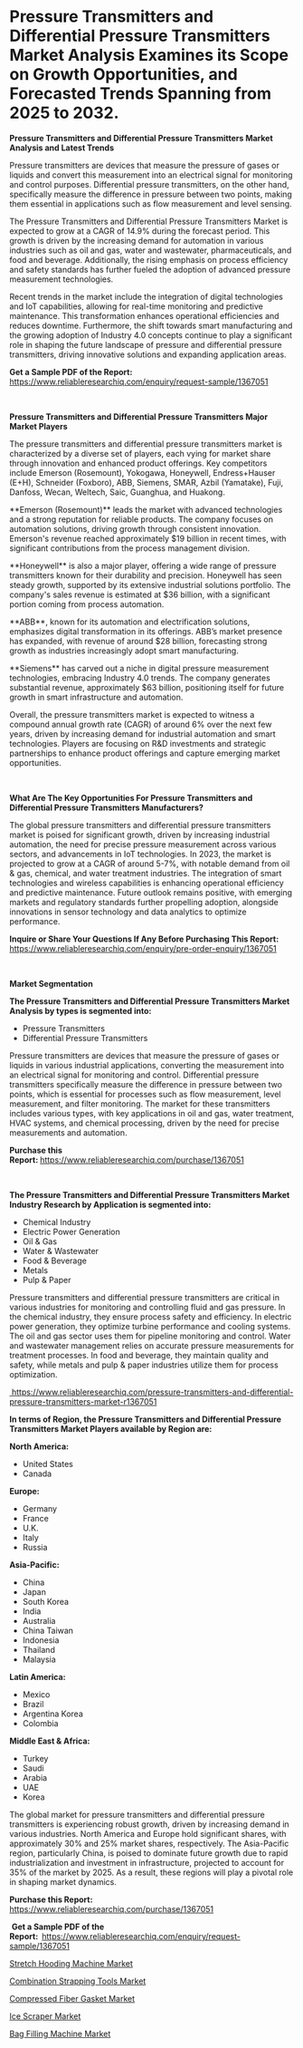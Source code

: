 <p><h1>Pressure Transmitters and Differential Pressure Transmitters Market Analysis Examines its Scope on Growth Opportunities, and Forecasted Trends Spanning from 2025 to 2032.</h1></p><p><strong>Pressure Transmitters and Differential Pressure Transmitters Market Analysis and Latest Trends</strong></p>
<p><p>Pressure transmitters are devices that measure the pressure of gases or liquids and convert this measurement into an electrical signal for monitoring and control purposes. Differential pressure transmitters, on the other hand, specifically measure the difference in pressure between two points, making them essential in applications such as flow measurement and level sensing.</p><p>The Pressure Transmitters and Differential Pressure Transmitters Market is expected to grow at a CAGR of 14.9% during the forecast period. This growth is driven by the increasing demand for automation in various industries such as oil and gas, water and wastewater, pharmaceuticals, and food and beverage. Additionally, the rising emphasis on process efficiency and safety standards has further fueled the adoption of advanced pressure measurement technologies.</p><p>Recent trends in the market include the integration of digital technologies and IoT capabilities, allowing for real-time monitoring and predictive maintenance. This transformation enhances operational efficiencies and reduces downtime. Furthermore, the shift towards smart manufacturing and the growing adoption of Industry 4.0 concepts continue to play a significant role in shaping the future landscape of pressure and differential pressure transmitters, driving innovative solutions and expanding application areas.</p></p>
<p><strong>Get a Sample PDF of the Report:&nbsp;</strong> <a href="https://www.reliableresearchiq.com/enquiry/request-sample/1367051?utm_campaign=3116&utm_medium=2&utm_source=Github&utm_content=ia&utm_term=22032025&utm_id=pressure-transmitters-and-differential-pressure-transmitters">https://www.reliableresearchiq.com/enquiry/request-sample/1367051</a></p>
<p>&nbsp;</p>
<p><strong>Pressure Transmitters and Differential Pressure Transmitters Major Market Players</strong></p>
<p><p>The pressure transmitters and differential pressure transmitters market is characterized by a diverse set of players, each vying for market share through innovation and enhanced product offerings. Key competitors include Emerson (Rosemount), Yokogawa, Honeywell, Endress+Hauser (E+H), Schneider (Foxboro), ABB, Siemens, SMAR, Azbil (Yamatake), Fuji, Danfoss, Wecan, Weltech, Saic, Guanghua, and Huakong.</p><p>**Emerson (Rosemount)** leads the market with advanced technologies and a strong reputation for reliable products. The company focuses on automation solutions, driving growth through consistent innovation. Emerson's revenue reached approximately $19 billion in recent times, with significant contributions from the process management division.</p><p>**Honeywell** is also a major player, offering a wide range of pressure transmitters known for their durability and precision. Honeywell has seen steady growth, supported by its extensive industrial solutions portfolio. The company's sales revenue is estimated at $36 billion, with a significant portion coming from process automation.</p><p>**ABB**, known for its automation and electrification solutions, emphasizes digital transformation in its offerings. ABB’s market presence has expanded, with revenue of around $28 billion, forecasting strong growth as industries increasingly adopt smart manufacturing.</p><p>**Siemens** has carved out a niche in digital pressure measurement technologies, embracing Industry 4.0 trends. The company generates substantial revenue, approximately $63 billion, positioning itself for future growth in smart infrastructure and automation.</p><p>Overall, the pressure transmitters market is expected to witness a compound annual growth rate (CAGR) of around 6% over the next few years, driven by increasing demand for industrial automation and smart technologies. Players are focusing on R&D investments and strategic partnerships to enhance product offerings and capture emerging market opportunities.</p></p>
<p>&nbsp;</p>
<p><strong>What Are The Key Opportunities For Pressure Transmitters and Differential Pressure Transmitters Manufacturers?</strong></p>
<p><p>The global pressure transmitters and differential pressure transmitters market is poised for significant growth, driven by increasing industrial automation, the need for precise pressure measurement across various sectors, and advancements in IoT technologies. In 2023, the market is projected to grow at a CAGR of around 5-7%, with notable demand from oil & gas, chemical, and water treatment industries. The integration of smart technologies and wireless capabilities is enhancing operational efficiency and predictive maintenance. Future outlook remains positive, with emerging markets and regulatory standards further propelling adoption, alongside innovations in sensor technology and data analytics to optimize performance.</p></p>
<p><strong>Inquire or Share Your Questions If Any Before Purchasing This Report:</strong> <a href="https://www.reliableresearchiq.com/enquiry/pre-order-enquiry/1367051?utm_campaign=3116&utm_medium=2&utm_source=Github&utm_content=ia&utm_term=22032025&utm_id=pressure-transmitters-and-differential-pressure-transmitters">https://www.reliableresearchiq.com/enquiry/pre-order-enquiry/1367051</a></p>
<p>&nbsp;</p>
<p><strong>Market Segmentation</strong></p>
<p><strong>The Pressure Transmitters and Differential Pressure Transmitters Market Analysis by types is segmented into:</strong></p>
<p><ul><li>Pressure Transmitters</li><li>Differential Pressure Transmitters</li></ul></p>
<p><p>Pressure transmitters are devices that measure the pressure of gases or liquids in various industrial applications, converting the measurement into an electrical signal for monitoring and control. Differential pressure transmitters specifically measure the difference in pressure between two points, which is essential for processes such as flow measurement, level measurement, and filter monitoring. The market for these transmitters includes various types, with key applications in oil and gas, water treatment, HVAC systems, and chemical processing, driven by the need for precise measurements and automation.</p></p>
<p><strong>Purchase this Report:&nbsp;</strong><a href="https://www.reliableresearchiq.com/purchase/1367051?utm_campaign=3116&utm_medium=2&utm_source=Github&utm_content=ia&utm_term=22032025&utm_id=pressure-transmitters-and-differential-pressure-transmitters">https://www.reliableresearchiq.com/purchase/1367051</a></p>
<p>&nbsp;</p>
<p><strong>The Pressure Transmitters and Differential Pressure Transmitters Market Industry Research by Application is segmented into:</strong></p>
<p><ul><li>Chemical Industry</li><li>Electric Power Generation</li><li>Oil & Gas</li><li>Water & Wastewater</li><li>Food & Beverage</li><li>Metals</li><li>Pulp & Paper</li></ul></p>
<p><p>Pressure transmitters and differential pressure transmitters are critical in various industries for monitoring and controlling fluid and gas pressure. In the chemical industry, they ensure process safety and efficiency. In electric power generation, they optimize turbine performance and cooling systems. The oil and gas sector uses them for pipeline monitoring and control. Water and wastewater management relies on accurate pressure measurements for treatment processes. In food and beverage, they maintain quality and safety, while metals and pulp & paper industries utilize them for process optimization.</p></p>
<p><a href="https://www.reliableresearchiq.com/pressure-transmitters-and-differential-pressure-transmitters-market-r1367051?utm_campaign=3116&utm_medium=2&utm_source=Github&utm_content=ia&utm_term=22032025&utm_id=pressure-transmitters-and-differential-pressure-transmitters">&nbsp;https://www.reliableresearchiq.com/pressure-transmitters-and-differential-pressure-transmitters-market-r1367051</a></p>
<p><strong>In terms of Region, the Pressure Transmitters and Differential Pressure Transmitters Market Players available by Region are:</strong></p>
<p>
    <p> <strong> North America: </strong>
        <ul>
            <li>United States</li>
            <li>Canada</li>
        </ul>
        </p> 
    <p> <strong> Europe: </strong>
        <ul>
            <li>Germany</li>
            <li>France</li>
            <li>U.K.</li>
            <li>Italy</li>
            <li>Russia</li>
        </ul>
        </p> 
    <p> <strong> Asia-Pacific: </strong>
        <ul>
            <li>China</li>
            <li>Japan</li>
            <li>South Korea</li>
            <li>India</li>
            <li>Australia</li>
            <li>China Taiwan</li>
            <li>Indonesia</li>
            <li>Thailand</li>
            <li>Malaysia</li>
        </ul>
        </p> 
    <p> <strong> Latin America: </strong>
        <ul>
            <li>Mexico</li>
            <li>Brazil</li>
            <li>Argentina Korea</li>
            <li>Colombia</li>
        </ul>
        </p> 
    <p> <strong> Middle East & Africa: </strong>
        <ul>
            <li>Turkey</li>
            <li>Saudi</li>
            <li>Arabia</li>
            <li>UAE</li>
            <li>Korea</li>
        </ul>
    </p>
    </p>
<p><p>The global market for pressure transmitters and differential pressure transmitters is experiencing robust growth, driven by increasing demand in various industries. North America and Europe hold significant shares, with approximately 30% and 25% market shares, respectively. The Asia-Pacific region, particularly China, is poised to dominate future growth due to rapid industrialization and investment in infrastructure, projected to account for 35% of the market by 2025. As a result, these regions will play a pivotal role in shaping market dynamics.</p></p>
<p><strong>Purchase this Report: </strong><a href="https://www.reliableresearchiq.com/purchase/1367051?utm_campaign=3116&utm_medium=2&utm_source=Github&utm_content=ia&utm_term=22032025&utm_id=pressure-transmitters-and-differential-pressure-transmitters">https://www.reliableresearchiq.com/purchase/1367051</a></p>
<p>&nbsp;<strong>Get a Sample PDF of the Report:&nbsp;&nbsp;</strong><a href="https://www.reliableresearchiq.com/enquiry/request-sample/1367051?utm_campaign=3116&utm_medium=2&utm_source=Github&utm_content=ia&utm_term=22032025&utm_id=pressure-transmitters-and-differential-pressure-transmitters">https://www.reliableresearchiq.com/enquiry/request-sample/1367051</a></p>
<p><strong></strong></p>
<p><p><a href="https://www.linkedin.com/pulse/global-stretch-hooding-machine-market-report-2025-2032-j5jif?utm_campaign=3116&utm_medium=2&utm_source=Github&utm_content=ia&utm_term=22032025&utm_id=pressure-transmitters-and-differential-pressure-transmitters">Stretch Hooding Machine Market</a></p><p><a href="https://www.linkedin.com/pulse/combination-strapping-tools-market-report-product-type-sqpdf?utm_campaign=3116&utm_medium=2&utm_source=Github&utm_content=ia&utm_term=22032025&utm_id=pressure-transmitters-and-differential-pressure-transmitters">Combination Strapping Tools Market</a></p><p><a href="https://www.linkedin.com/pulse/in-depth-review-compressed-fiber-gasket-market-size-segmentation-trn3f?utm_campaign=3116&utm_medium=2&utm_source=Github&utm_content=ia&utm_term=22032025&utm_id=pressure-transmitters-and-differential-pressure-transmitters">Compressed Fiber Gasket Market</a></p><p><a href="https://www.linkedin.com/pulse/ice-scraper-market-report-addressing-business-developments-hsnqf?utm_campaign=3116&utm_medium=2&utm_source=Github&utm_content=ia&utm_term=22032025&utm_id=pressure-transmitters-and-differential-pressure-transmitters">Ice Scraper Market</a></p><p><a href="https://www.linkedin.com/pulse/comprehensive-overview-bag-filling-machine-market-size-projected-0shaf?utm_campaign=3116&utm_medium=2&utm_source=Github&utm_content=ia&utm_term=22032025&utm_id=pressure-transmitters-and-differential-pressure-transmitters">Bag Filling Machine Market</a></p></p>
